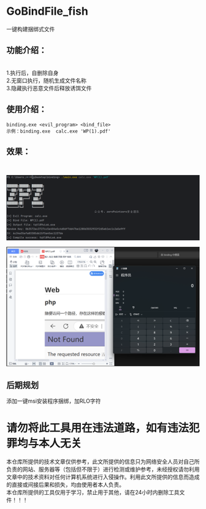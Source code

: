 # GoBindFile_fish
一键构建捆绑式文件

## 功能介绍：

<br>
1.执行后，自删除自身<br>
2.无窗口执行，随机生成文件名称<br>
3.隐藏执行恶意文件后释放诱饵文件<br>

## 使用介绍：
```
binding.exe <evil_program> <bind_file>
示例：binding.exe  calc.exe 'WP(1).pdf'
```

## 效果：
<br>

![image](https://github.com/trymonoly/GoBindFile_fish/blob/main/Snipaste_2025-02-08_22-25-32.png)
<br>

![image](https://github.com/trymonoly/GoBindFile_fish/blob/main/Snipaste_2025-02-08_22-26-07.png)
<br>

## 后期规划
添加一键msi安装程序捆绑，加RLO字符
<br>

# 请勿将此工具用在违法道路，如有违法犯罪均与本人无关
本仓库所提供的技术文章仅供参考，此文所提供的信息只为网络安全人员对自己所负责的网站、服务器等（包括但不限于）进行检测或维护参考，未经授权请勿利用文章中的技术资料对任何计算机系统进行入侵操作。利用此文所提供的信息而造成的直接或间接后果和损失，均由使用者本人负责。
<br>
本仓库所提供的工具仅用于学习，禁止用于其他，请在24小时内删除工具文件！！！

